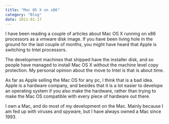 ```yaml
---
title: "Mac OS X on x86"
category: "Blog"
date: 2011-01-17
---
```



I have been reading a couple of articles about Mac OS X running on x86 processors as a vmware disk image. If you have been living hole in the ground for the last couple of months, you might have heard that Apple is switching to Intel processors.

The development machines that shipped have the installer disk, and so people have managed to install Mac OS X without the machine level copy protection. My personal opinion about the move to Intel is that is about time. 

As far as Apple selling the Mac OS for any pc, I think that is a bad idea. Apple is a hardware company, and besides that it is a lot easier to develope an operating system if you also make the hardware, rather than trying to make the Mac OS compatible with every piece of hardware out there.

I own a Mac, and do most of my development on the Mac. Mainly because I am fed up with viruses and spyware, but I have always owned a Mac since 1993.